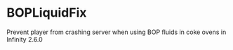 # BOPLiquidFix
Prevent player from crashing server when using BOP fluids in coke ovens in Infinity 2.6.0 
